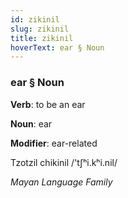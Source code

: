 ```yaml
---
id: zikinil
slug: zikinil
title: zikinil
hoverText: ear § Noun
---
```


### ear § Noun

**Verb**: to be an ear

**Noun**: ear

**Modifier**: ear-related

Tzotzil chikinil /'tʃʰi.kʰi.nil/

*Mayan Language Family*